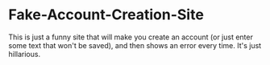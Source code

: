 # Fake-Account-Creation-Site
This is just a funny site that will make you create an account (or just enter some text that won't be saved), and then shows an error every time.
It's just hillarious.
